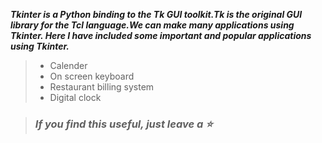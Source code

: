 

**_Tkinter is a Python binding to the Tk GUI toolkit.Tk is the original GUI library for the Tcl language.We can make many applications using Tkinter.
Here I have included some important and popular applications using Tkinter._**

> - Calender
> - On screen keyboard
> - Restaurant billing system
> - Digital clock

> ### _**If you find this useful, just leave a :star:**_
